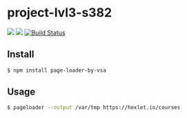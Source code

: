 # project-lvl3-s382
<a href="https://codeclimate.com/github/svyborov/project-lvl3-s394/maintainability"><img src="https://api.codeclimate.com/v1/badges/193ebcfe5e2fa3b85620/maintainability" /></a>
<a href="https://codeclimate.com/github/svyborov/project-lvl3-s394/test_coverage"><img src="https://api.codeclimate.com/v1/badges/193ebcfe5e2fa3b85620/test_coverage" /></a>
[![Build Status](https://travis-ci.org/svyborov/project-lvl3-s394.svg?branch=master)](https://travis-ci.org/svyborov/project-lvl3-s394)

## Install

```bash
$ npm install page-loader-by-vsa
```
## Usage

```bash
$ pageloader --output /var/tmp https://hexlet.io/courses
```
